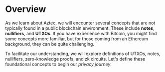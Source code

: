 # Overview

As we learn about Aztec, we will encounter several concepts that are not typically found in a public blockchain environment. These include **notes**, **nullifiers**, and **UTXOs**. If you have experience with Bitcoin, you might find some concepts more familiar, but for those coming from an Ethereum background, they can be quite challenging. 

To facilitate our understanding, we will explore definitions of UTXOs, notes, nullifiers, zero-knowledge proofs, and zk circuits. Let's define these foundational concepts to begin our *privacy journey*.
